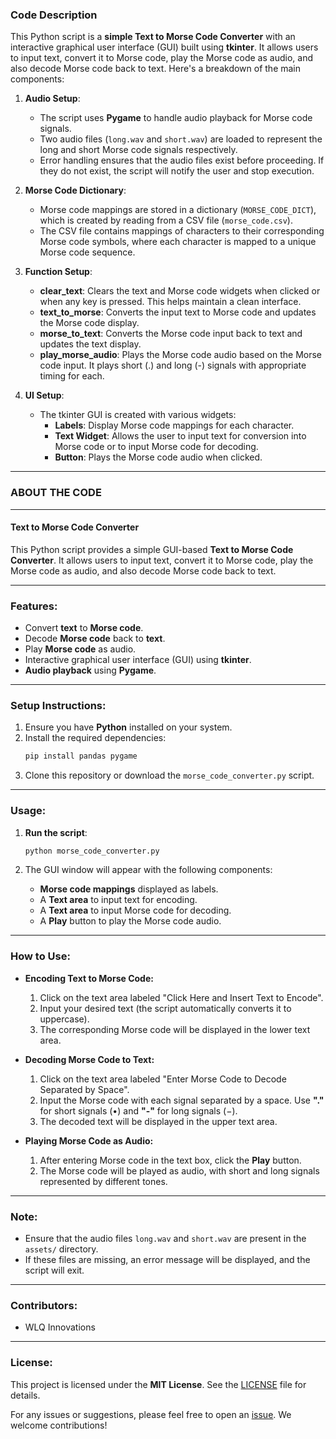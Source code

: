 ### **Code Description**

This Python script is a **simple Text to Morse Code Converter** with an interactive graphical user interface (GUI) built using **tkinter**. It allows users to input text, convert it to Morse code, play the Morse code as audio, and also decode Morse code back to text. Here's a breakdown of the main components:

1. **Audio Setup**:
   - The script uses **Pygame** to handle audio playback for Morse code signals.
   - Two audio files (`long.wav` and `short.wav`) are loaded to represent the long and short Morse code signals respectively.
   - Error handling ensures that the audio files exist before proceeding. If they do not exist, the script will notify the user and stop execution.

2. **Morse Code Dictionary**:
   - Morse code mappings are stored in a dictionary (`MORSE_CODE_DICT`), which is created by reading from a CSV file (`morse_code.csv`).
   - The CSV file contains mappings of characters to their corresponding Morse code symbols, where each character is mapped to a unique Morse code sequence.

3. **Function Setup**:
   - **clear_text**: Clears the text and Morse code widgets when clicked or when any key is pressed. This helps maintain a clean interface.
   - **text_to_morse**: Converts the input text to Morse code and updates the Morse code display.
   - **morse_to_text**: Converts the Morse code input back to text and updates the text display.
   - **play_morse_audio**: Plays the Morse code audio based on the Morse code input. It plays short (.) and long (-) signals with appropriate timing for each.

4. **UI Setup**:
   - The tkinter GUI is created with various widgets:
     - **Labels**: Display Morse code mappings for each character.
     - **Text Widget**: Allows the user to input text for conversion into Morse code or to input Morse code for decoding.
     - **Button**: Plays the Morse code audio when clicked.

---

### **ABOUT THE CODE**

---

#### **Text to Morse Code Converter**

This Python script provides a simple GUI-based **Text to Morse Code Converter**. It allows users to input text, convert it to Morse code, play the Morse code as audio, and also decode Morse code back to text.

---

### **Features**:
- Convert **text** to **Morse code**.
- Decode **Morse code** back to **text**.
- Play **Morse code** as audio.
- Interactive graphical user interface (GUI) using **tkinter**.
- **Audio playback** using **Pygame**.

---

### **Setup Instructions**:

1. Ensure you have **Python** installed on your system.
2. Install the required dependencies:
   ```bash
   pip install pandas pygame
   ```
3. Clone this repository or download the `morse_code_converter.py` script.

---

### **Usage**:

1. **Run the script**:
   ```bash
   python morse_code_converter.py
   ```

2. The GUI window will appear with the following components:
   - **Morse code mappings** displayed as labels.
   - A **Text area** to input text for encoding.
   - A **Text area** to input Morse code for decoding.
   - A **Play** button to play the Morse code audio.

---

### **How to Use**:

- **Encoding Text to Morse Code:**
  1. Click on the text area labeled "Click Here and Insert Text to Encode".
  2. Input your desired text (the script automatically converts it to uppercase).
  3. The corresponding Morse code will be displayed in the lower text area.

- **Decoding Morse Code to Text:**
  1. Click on the text area labeled "Enter Morse Code to Decode Separated by Space".
  2. Input the Morse code with each signal separated by a space. Use **"."** for short signals (•) and **"-"** for long signals (−).
  3. The decoded text will be displayed in the upper text area.

- **Playing Morse Code as Audio:**
  1. After entering Morse code in the text box, click the **Play** button.
  2. The Morse code will be played as audio, with short and long signals represented by different tones.

---

### **Note**:
- Ensure that the audio files `long.wav` and `short.wav` are present in the `assets/` directory.
- If these files are missing, an error message will be displayed, and the script will exit.

---

### **Contributors**:
- WLQ Innovations

---

### **License**:
This project is licensed under the **MIT License**. See the [LICENSE](LICENSE) file for details.

For any issues or suggestions, please feel free to open an [issue](https://github.com/wlqinnovations/MorseCodeConverterWLQ). We welcome contributions!
